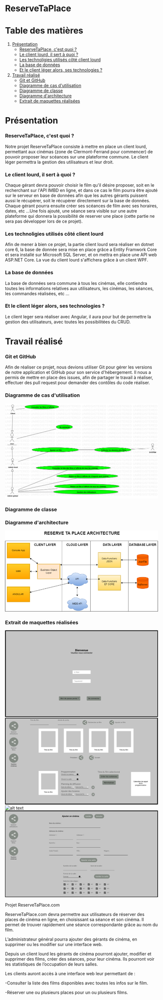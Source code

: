 # ReserveTaPlace

# Table des matières
1. [Présentation](#presentation)
    -  [ReserveTaPlace, c'est quoi ?](#ReserveTaPlace,-c'est-quoi-?)
    -  [Le client lourd, il sert à quoi ?](#Le-client-lourd,-il-sert-à-quoi-?)
    -  [Les technoligies utilisés côté client lourd](#Les-technoligies-utilisés-côté-client-lourd)
    -  [La base de données](#La-base-de-données)
    -  [Et le client léger alors, ses technologies ?](#Et-le-client-léger-alors,-ses-technologies-?)
2. [Travail réalisé](#Travail-réalisé)
    -  [Git et GitHub](#Git-et-GitHub)
    -  [Diagramme de cas d'utilisation](#Diagramme-de-cas-d'utilisation)
    -  [Diagramme de classe](#Diagramme-de-classe)
    -  [Diagramme d'architecture](#Diagramme-architecture)
    -  [Extrait de maquettes réalisées](#Maquette)

# Présentation <a name="presentation"></a>

### ReserveTaPlace, c'est quoi ? <a name="ReserveTaPlace,-c'est-quoi-?"></a>

Notre projet ReserveTaPlace consiste à mettre en place un client lourd, permettant aux cinémas (zone de Clermont-Ferrand pour commencer) de pouvoir proposer leur scéances sur une plateforme commune. Le client léger permettra la gestion des utilisateurs et leur droit.

### Le client lourd, il sert à quoi ? <a name="Le-client-lourd,-il-sert-à-quoi-?"></a>

Chaque gérant devra pouvoir choisir le film qu'il désire proposer, soit en le recherchant sur l'API IMBD en ligne, et dans ce cas le film pourra être ajouté sur le serveur en base de données afin que les autres gérants puissent aussi le récupèrer, soit le récupèrer directement sur la base de données.
Chaque gérant pourra ensuite créer ses scéances de film avec ses horaires, dates, etc ...Une fois ajouté, une séance sera visible sur une autre plateforme qui donnera la possibilité de reserver une place (cette partie ne sera pas développer lors de ce projet). 

### Les technoligies utilisés côté client lourd <a name="Les-technoligies-utilisés-côté-client-lourd"></a>

Afin de mener à bien ce projet, la partie client lourd sera réaliser en dotnet core 6, la base de donnée sera mise en place grâce a Entity Framwork Core et sera installé sur Microsoft SQL Server, et on mettra en place une API web ASP.NET Core. La vue du client lourd s'affichera grâce à un client WPF.

### La base de données <a name="La-base-de-données"></a>

La base de données sera commune à tous les cinémas, elle contiendra toutes les informations relatives aux utilisateurs, les cinémas, les séances, les commandes réalisées, etc ...

### Et le client léger alors, ses technologies ? <a name="Et-le-client-léger-alors,-ses-technologies-?"></a>

Le client leger sera réaliser avec Angular, il aura pour but de permettre la gestion des utilisateurs, avec toutes les possibilitées du CRUD.

# Travail réalisé <a name="Travail-réalisé"></a>

### Git et GitHub <a name="Git-et-GitHub"></a>

Afin de réaliser ce projet, nous devions utiliser Git pour gérer les versions de notre application et GitHub pour son service d'hébergement. Il nous a permis de mettre en place des issues, afin  de partager le travail à réaliser, effectuer des pull request pour demander des contôles du code réaliser.

### Diagramme de cas d'utilisation <a name="Diagramme-de-cas-d'utilisation"></a>

![alt text](https://github.com/POEC-DOTNET-CLERMONT-2022/ReserveTaPlace/blob/2a564b79d3022adb4edb252483646e9151c721ed/Documentation/Images/UseCaseDiagramReserveTaPlace.svg)

### Diagramme de classe <a name="Diagramme-de-classe"></a>

### Diagramme d'architecture <a name="Diagramme-architecture"></a>

![alt text](https://github.com/POEC-DOTNET-CLERMONT-2022/ReserveTaPlace/blob/189ceb049cf0e0e27abcadcf997eb6db6ef41222/Documentation/Images/ArchiDiagram.drawio.png)

### Extrait de maquettes réalisées <a name="Maquette"></a>

![alt text](https://github.com/POEC-DOTNET-CLERMONT-2022/ReserveTaPlace/blob/a1281ec31f8d83f990e0752d64a3fcfdacabe254/Documentation/Images/Login.jpg)
![alt text](https://github.com/POEC-DOTNET-CLERMONT-2022/ReserveTaPlace/blob/a1281ec31f8d83f990e0752d64a3fcfdacabe254/Documentation/Images/Gestion%20films%20Mettre%20un%20film%20a%20l'affiche.jpg)
![alt text](https://github.com/POEC-DOTNET-CLERMONT-2022/ReserveTaPlace/blob/a1281ec31f8d83f990e0752d64a3fcfdacabe254/Documentation/Images/Gestion%20cin%C3%A9mas%20accueil.jpg)
![alt text](https://github.com/POEC-DOTNET-CLERMONT-2022/ReserveTaPlace/blob/a1281ec31f8d83f990e0752d64a3fcfdacabe254/Documentation/Images/Gestion%20cin%C3%A9mas%20Ajouter%20un%20cin%C3%A9ma.jpg)

Projet ReserveTaPlace.com 

ReserveTaPlace.com devra permettre aux utilisateurs de réserver des places de cinéma en ligne, en choisissant sa séance et son cinéma. Il permet de trouver rapidement une séance correspondante grâce au nom du film.

L’administrateur général pourra ajouter des gérants de cinéma, en supprimer ou les modifier sur une interface web.

Depuis un client lourd les gérants de cinéma pourront ajouter, modifier et supprimer des films, créer des séances, pour leur cinéma. Ils pourront voir les statistiques de l’occupation de leurs salles.

Les clients auront accès à une interface web leur permettant de :

-Consulter la liste des films disponibles avec toutes les infos sur le film.

-Réserver une ou plusieurs places pour un ou plusieurs films.




